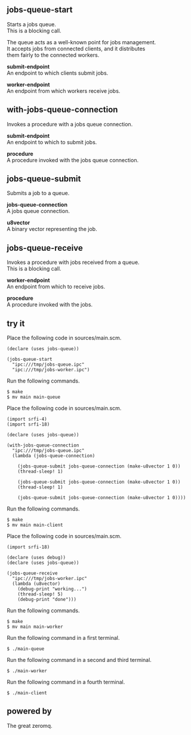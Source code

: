 jobs-queue-start
----------------
Starts a jobs queue.  
This is a blocking call.

The queue acts as a well-known point for jobs management.  
It accepts jobs from connected clients, and it distributes  
them fairly to the connected workers.

__submit-endpoint__  
An endpoint to which clients submit jobs.

__worker-endpoint__  
An endpoint from which workers receive jobs.

with-jobs-queue-connection
--------------------------
Invokes a procedure with a jobs queue connection.

__submit-endpoint__  
An endpoint to which to submit jobs.

__procedure__  
A procedure invoked with the jobs queue connection.

jobs-queue-submit
-----------------
Submits a job to a queue.

__jobs-queue-connection__  
A jobs queue connection.

__u8vector__  
A binary vector representing the job.

jobs-queue-receive
------------------
Invokes a procedure with jobs received from a queue.  
This is a blocking call.

__worker-endpoint__  
An endpoint from which to receive jobs.

__procedure__  
A procedure invoked with the jobs.

try it
------
Place the following code in sources/main.scm.

    (declare (uses jobs-queue))

    (jobs-queue-start
      "ipc:///tmp/jobs-queue.ipc"
      "ipc:///tmp/jobs-worker.ipc")

Run the following commands.

    $ make
    $ mv main main-queue

Place the following code in sources/main.scm.

    (import srfi-4)
    (import srfi-18)

    (declare (uses jobs-queue))

    (with-jobs-queue-connection
      "ipc:///tmp/jobs-queue.ipc"
      (lambda (jobs-queue-connection)

        (jobs-queue-submit jobs-queue-connection (make-u8vector 1 0))
        (thread-sleep! 1)

        (jobs-queue-submit jobs-queue-connection (make-u8vector 1 0))
        (thread-sleep! 1)

        (jobs-queue-submit jobs-queue-connection (make-u8vector 1 0))))

Run the following commands.

    $ make
    $ mv main main-client

Place the following code in sources/main.scm.

    (import srfi-18)

    (declare (uses debug))
    (declare (uses jobs-queue))

    (jobs-queue-receive
      "ipc:///tmp/jobs-worker.ipc"
      (lambda (u8vector)
        (debug-print "working...")
        (thread-sleep! 5)
        (debug-print "done")))

Run the following commands.

    $ make
    $ mv main main-worker

Run the following command in a first terminal.

    $ ./main-queue

Run the following command in a second and third terminal.

    $ ./main-worker

Run the following command in a fourth terminal.

    $ ./main-client

powered by
----------
The great zeromq.
